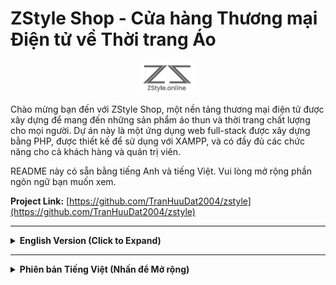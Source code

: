 # ZStyle Shop - Cửa hàng Thương mại Điện tử về Thời trang Áo

<p align="center">
  <img src="screenshot/logo_zstyle_resized.png" alt="ZStyle Shop Logo" height="50px"/> <!-- Cập nhật đường dẫn logo của bạn tại đây -->
</p>

Chào mừng bạn đến với ZStyle Shop, một nền tảng thương mại điện tử được xây dựng để mang đến những sản phẩm áo thun và thời trang chất lượng cho mọi người. Dự án này là một ứng dụng web full-stack được xây dựng bằng PHP, được thiết kế để sử dụng với XAMPP, và có đầy đủ các chức năng cho cả khách hàng và quản trị viên.

README này có sẵn bằng tiếng Anh và tiếng Việt. Vui lòng mở rộng phần ngôn ngữ bạn muốn xem.

**Project Link:** [https://github.com/TranHuuDat2004/zstyle](https://github.com/TranHuuDat2004/zstyle) <!-- Cập nhật link repo của bạn tại đây -->

---

<details>
<summary><strong>English Version (Click to Expand)</strong></summary>

## 🌟 Project Overview

ZStyle Shop is designed to provide a seamless and modern online shopping experience for fashion enthusiasts. From browsing a curated collection of apparel to a secure checkout process and order tracking, ZStyle Shop aims to be a go-to destination for quality clothing. The platform also includes a robust administration system for efficient business management.


## ✨ Key Features

### For Customers:
*   **Intuitive Product Browsing:** Homepage featuring new arrivals and featured items, product categories, and advanced search functionality.
*   **Detailed Product Pages:** High-quality product images, detailed descriptions, size and color options, and customer reviews.
*   **Shopping Cart:** A clear and simple cart for adding items, updating quantities, and applying discount vouchers.
*   **Secure Checkout Process:** A multi-step, easy-to-follow checkout process for entering shipping information and completing the order.
*   **User Accounts:** Easy registration and login, personal profile management, and access to order history.
*   **Engagement & Information:** A news/blog section for updates, an "About Us" page, a contact form, and company policy information.

### 🛍️ Customer Interface (Screenshots)


|                 Home Page                 |                  Product Page                  |                Product Detail Page                |
| :---------------------------------------: | :--------------------------------------------: | :-----------------------------------------------: |
| ![Home Page](screenshot/home.png)         | ![Product Page](screenshot/product.png)        | ![Product Detail](screenshot/product-detail.png)  |
|              **Shopping Cart**              |               **Checkout Process**               |                  **Order History**                  |
| ![Shopping Cart](screenshot/cart.png)     | ![Checkout](screenshot/checkout.png)           | ![Order History](screenshot/history.png)          |
|                **Login Page**                 |              **Registration Page**               |                  **User Profile**                   |
| ![Login Page](screenshot/login.png)       | ![Sign-up Page](screenshot/sign-up.png)        | ![Profile Page](screenshot/profile.png)           |
|                 **News Page**                 |                 **About Us Page**                |                  **Contact Page**                   |
| ![News Page](screenshot/news.png)         | ![About Page](screenshot/about.png)            | ![Contact Page](screenshot/contact.png)           |

### For Administrators (Admin Dashboard):
*   **Dashboard Overview:** Key statistics on revenue, orders, and users at a glance.
*   **Product Management:** Easily add, view, edit, and delete clothing products and manage their images.
*   **Order Management:** View and manage all customer orders.
*   **User Management:** View and manage registered customer accounts.
*   **Voucher Management:** Create and manage promotional discount codes.
*   **Content Management:** Manage news articles and user comments.

### ⚙️ Admin Interface (Screenshots)


|               Admin Dashboard                |                   Manage Products                    |                     Manage Orders                     |
| :------------------------------------------: | :--------------------------------------------------: | :---------------------------------------------------: |
| ![Admin Dashboard](screenshot/admin-dashboard.png) | ![Manage Products](screenshot/manager-product.png) | ![Manage Orders](screenshot/manager-order.png)        |
|                  **Manage Users**                  |                 **Manage Vouchers**                  |                  **Manage Comments**                  |
| ![Manage Users](screenshot/manager-user.png)   | ![Manage Vouchers](screenshot/manager-voucher.png) | ![Manage Comments](screenshot/manager-comment.png)    |

## 🛠️ Technology Stack

*   **Frontend:** HTML5, CSS3, JavaScript, Bootstrap
*   **Backend:** PHP (Procedural or with a custom structure)
*   **Database:** MySQL (Managed via phpMyAdmin in XAMPP)
*   **Web Server:** Apache (via XAMPP)

## 🚀 Getting Started

### Prerequisites

*   **XAMPP:** Installed and running (Apache, PHP, MySQL).
*   **Git:** For cloning the repository.

### Installation & Setup

1.  **Start XAMPP:** Ensure Apache and MySQL services are running from the XAMPP Control Panel.
2.  **Clone Repository into `htdocs`:**
    *   Navigate to your XAMPP `htdocs` directory (e.g., `C:\xampp\htdocs`).
    *   Run: `git clone https://github.com/TranHuuDat2004/zstyle.git`
    *   This will create a folder (e.g., `C:\xampp\htdocs\zstyle`).

3.  **Database Setup:**
    *   Go to `http://localhost/phpmyadmin` in your web browser.
    *   Create a new database. It's recommended to use a name like `Zstyle` (with collation `utf8mb4_general_ci`).
    *   Select the newly created database, go to the "Import" tab, choose your project's `.sql` file (e.g., `Zstyle.sql`), and click "Go" to import the structure and data.


5.  **Accessing the Application:**
    *   **Customer Site:** `http://localhost/zstyle/`

## 📝 License

This work is licensed under a [Creative Commons Attribution-NonCommercial 4.0 International License](https://creativecommons.org/licenses/by-nc/4.0/). You are free to Share and Adapt the material, under the terms of Attribution and NonCommercial use.
[![License: CC BY-NC 4.0](https://licensebuttons.net/l/by-nc/4.0/88x31.png)](https://creativecommons.org/licenses/by-nc/4.0/)

## 👤 Contributors

*   **Team Engineering**
    *   **Phan Trung Trực** - Team Leader | Project Visionary & Lead Ideator
    *   **Trần Hữu Đạt** - Full-Stack Web Developer - [@TranHuuDat2004](https://github.com/TranHuuDat2004)
    *   **Lê Nguyễn Minh Kha** - Member
    *   **Dương Thị Thùy Linh** - Member

</details>

---

<details>
<summary><strong>Phiên bản Tiếng Việt (Nhấn để Mở rộng)</strong></summary>

## 🌟 Tổng quan Dự án

ZStyle Shop được thiết kế để cung cấp trải nghiệm mua sắm trực tuyến liền mạch và hiện đại cho những người yêu thích thời trang. Từ việc duyệt qua bộ sưu tập áo quần được tuyển chọn kỹ lưỡng đến quy trình thanh toán an toàn và theo dõi đơn hàng, ZStyle Shop đặt mục tiêu trở thành điểm đến tin cậy cho các sản phẩm thời trang chất lượng. Nền tảng này cũng bao gồm một hệ thống quản trị mạnh mẽ để quản lý kinh doanh hiệu quả.



## ✨ Các Tính năng Chính

### Dành cho Khách hàng:
*   **Duyệt Sản phẩm Trực quan:** Trang chủ hiển thị các sản phẩm mới và nổi bật, danh mục sản phẩm và chức năng tìm kiếm nâng cao.
*   **Trang Chi tiết Sản phẩm:** Hình ảnh sản phẩm chất lượng cao, mô tả chi tiết, tùy chọn kích cỡ và màu sắc, cùng với đánh giá của khách hàng.
*   **Giỏ hàng:** Giỏ hàng đơn giản, rõ ràng để thêm sản phẩm, cập nhật số lượng và áp dụng mã giảm giá.
*   **Quy trình Thanh toán An toàn:** Quy trình thanh toán gồm nhiều bước, dễ thực hiện để nhập thông tin vận chuyển và hoàn tất đơn hàng.
*   **Tài khoản Người dùng:** Đăng ký và đăng nhập dễ dàng, quản lý hồ sơ cá nhân và truy cập lịch sử đơn hàng.
*   **Tương tác & Thông tin:** Mục tin tức/blog để cập nhật thông tin, trang "Giới thiệu", biểu mẫu liên hệ và thông tin chính sách của công ty.

### 🛍️ Giao diện Khách hàng (Ảnh chụp màn hình)


|                 Trang Chủ                 |                Trang Sản Phẩm                 |              Trang Chi Tiết Sản Phẩm              |
| :---------------------------------------: | :-------------------------------------------: | :-----------------------------------------------: |
| ![Trang Chủ](screenshot/home.png)         | ![Trang Sản Phẩm](screenshot/product.png)     | ![Chi Tiết SP](screenshot/product-detail.png)     |
|                **Giỏ hàng**                 |            **Quy trình Thanh toán**             |                **Lịch sử Đơn hàng**                 |
| ![Giỏ hàng](screenshot/cart.png)          | ![Thanh toán](screenshot/checkout.png)        | ![Lịch sử Đơn hàng](screenshot/history.png)       |
|              **Trang Đăng nhập**              |                **Trang Đăng ký**                |                **Hồ sơ Người dùng**                 |
| ![Trang Đăng nhập](screenshot/login.png)   | ![Trang Đăng ký](screenshot/sign-up.png)      | ![Trang Hồ sơ](screenshot/profile.png)            |
|               **Trang Tin tức**               |               **Trang Giới thiệu**               |                 **Trang Liên hệ**                   |
| ![Trang Tin tức](screenshot/news.png)      | ![Trang Giới thiệu](screenshot/about.png)    | ![Trang Liên hệ](screenshot/contact.png)          |

### Dành cho Quản trị viên (Bảng điều khiển Admin):
*   **Tổng quan Dashboard:** Thống kê nhanh các chỉ số quan trọng về doanh thu, đơn hàng và người dùng.
*   **Quản lý Sản phẩm:** Dễ dàng thêm, xem, sửa, xóa sản phẩm quần áo và quản lý hình ảnh của chúng.
*   **Quản lý Đơn hàng:** Xem và quản lý tất cả các đơn hàng của khách.
*   **Quản lý Người dùng:** Xem và quản lý tài khoản của khách hàng đã đăng ký.
*   **Quản lý Voucher:** Tạo và quản lý các mã giảm giá khuyến mãi.
*   **Quản lý Nội dung:** Quản lý các bài viết tin tức và bình luận của người dùng.

### ⚙️ Giao diện Quản trị (Ảnh chụp màn hình)


|             Bảng điều khiển Admin             |                 Quản lý Sản phẩm                 |                   Quản lý Đơn hàng                    |
| :------------------------------------------: | :-----------------------------------------------: | :---------------------------------------------------: |
| ![Dashboard Admin](screenshot/admin-dashboard.png) | ![Quản lý SP](screenshot/manager-product.png) | ![Quản lý Đơn hàng](screenshot/manager-order.png)     |
|               **Quản lý Người dùng**               |                 **Quản lý Voucher**                 |                  **Quản lý Bình luận**                  |
| ![Quản lý User](screenshot/manager-user.png)   | ![Quản lý Voucher](screenshot/manager-voucher.png) | ![Quản lý Comment](screenshot/manager-comment.png)    |

## 🛠️ Công nghệ sử dụng

*   **Frontend:** HTML5, CSS3, JavaScript, Bootstrap
*   **Backend:** PHP (Lập trình thủ tục hoặc theo cấu trúc tùy chỉnh)
*   **Cơ sở dữ liệu:** MySQL (Quản lý qua phpMyAdmin trong XAMPP)
*   **Web Server:** Apache (thông qua XAMPP)

## 🚀 Bắt đầu

### Điều kiện Tiên quyết

*   **XAMPP:** Đã được cài đặt và đang chạy (Apache, PHP, MySQL).
*   **Git:** Để sao chép kho lưu trữ.

### Cài đặt & Thiết lập

1.  **Khởi động XAMPP:** Mở XAMPP Control Panel và đảm bảo các dịch vụ **Apache** và **MySQL** đang chạy.
2.  **Sao chép kho lưu trữ vào `htdocs`:**
    *   Điều hướng đến thư mục `htdocs` của XAMPP (ví dụ: `C:\xampp\htdocs`).
    *   Chạy lệnh: `git clone https://github.com/TranHuuDat2004/zstyle.git`
    *   Lệnh này sẽ tạo một thư mục dự án (ví dụ: `C:\xampp\htdocs\zstyle`).

3.  **Thiết lập Cơ sở dữ liệu:**
    *   Mở trình duyệt và truy cập `http://localhost/phpmyadmin`.
    *   Tạo một cơ sở dữ liệu mới. Khuyến khích đặt tên là `Zstyle` (với đối chiếu là `utf8mb4_general_ci`).
    *   Chọn cơ sở dữ liệu vừa tạo, chuyển đến tab "Import", chọn tệp `.sql` của dự án (ví dụ: `Zstyle.sql`), và nhấn "Go" để nhập cấu trúc và dữ liệu.

4.  **Cấu hình Kết nối Cơ sở dữ liệu (nếu cần):**
    *   Tìm tệp PHP trong dự án của bạn chịu trách nhiệm kết nối cơ sở dữ liệu (ví dụ: `config.php`, `db_connect.php`).
    *   Đảm bảo các thông tin kết nối khớp với cài đặt XAMPP của bạn. Thông tin mặc định thường là:
        *   Host: `localhost`
        *   User: `root`
        *   Password: `(để trống)`
        *   Tên cơ sở dữ liệu: `Zstyle` (hoặc tên bạn đã đặt ở bước trước).

5.  **Truy cập Ứng dụng:**
    *   **Trang Khách hàng:** `http://localhost/zstyle/`


## 📝 Giấy phép

Công trình này được cấp phép theo [Giấy phép Quốc tế Creative Commons Ghi công-Phi thương mại 4.0](https://creativecommons.org/licenses/by-nc/4.0/). Bạn được tự do Chia sẻ và Phỏng theo tài liệu, theo các điều khoản Ghi công và Phi thương mại.
[![Giấy phép: CC BY-NC 4.0](https://licensebuttons.net/l/by-nc/4.0/88x31.png)](https://creativecommons.org/licenses/by-nc/4.0/)

## 👤 Thành viên Đóng góp

*   **Nhóm Kỹ thuật**
    *   **Phan Trung Trực** - Trưởng nhóm | Định hướng & Lên ý tưởng chính cho Dự án
    *   **Trần Hữu Đạt** - Lập trình viên Web - [@TranHuuDat2004](https://github.com/TranHuuDat2004)
    *   **Lê Nguyễn Minh Kha** - Thành viên
    *   **Dương Thị Thùy Linh** - Thành viên

</details>